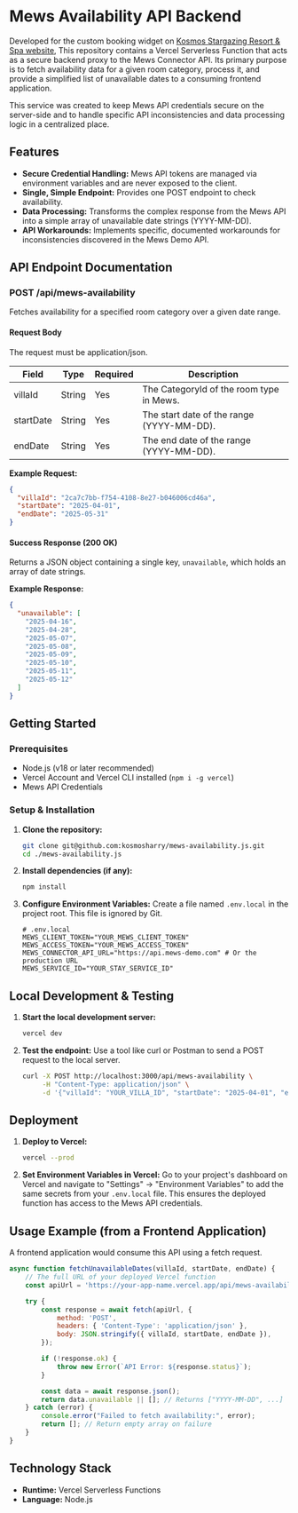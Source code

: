 # Mews Availability API Backend

Developed for the custom booking widget on [Kosmos Stargazing Resort & Spa website](kosmosresort.com), This repository contains a Vercel Serverless Function that acts as a secure backend proxy to the Mews Connector API. Its primary purpose is to fetch availability data for a given room category, process it, and provide a simplified list of unavailable dates to a consuming frontend application.

This service was created to keep Mews API credentials secure on the server-side and to handle specific API inconsistencies and data processing logic in a centralized place.

## Features

- **Secure Credential Handling:** Mews API tokens are managed via environment variables and are never exposed to the client.
- **Single, Simple Endpoint:** Provides one POST endpoint to check availability.
- **Data Processing:** Transforms the complex response from the Mews API into a simple array of unavailable date strings (YYYY-MM-DD).
- **API Workarounds:** Implements specific, documented workarounds for inconsistencies discovered in the Mews Demo API.

## API Endpoint Documentation

### POST /api/mews-availability

Fetches availability for a specified room category over a given date range.

#### Request Body

The request must be application/json.

| Field     | Type   | Required | Description                                   |
|-----------|--------|----------|-----------------------------------------------|
| villaId   | String | Yes      | The CategoryId of the room type in Mews.     |
| startDate | String | Yes      | The start date of the range (YYYY-MM-DD).    |
| endDate   | String | Yes      | The end date of the range (YYYY-MM-DD).      |

**Example Request:**

```json
{
  "villaId": "2ca7c7bb-f754-4108-8e27-b046006cd46a",
  "startDate": "2025-04-01",
  "endDate": "2025-05-31"
}
```

#### Success Response (200 OK)

Returns a JSON object containing a single key, `unavailable`, which holds an array of date strings.

**Example Response:**

```json
{
  "unavailable": [
    "2025-04-16",
    "2025-04-28",
    "2025-05-07",
    "2025-05-08",
    "2025-05-09",
    "2025-05-10",
    "2025-05-11",
    "2025-05-12"
  ]
}
```
## Getting Started

### Prerequisites

- Node.js (v18 or later recommended)
- Vercel Account and Vercel CLI installed (`npm i -g vercel`)
- Mews API Credentials

### Setup & Installation

1. **Clone the repository:**
   ```bash
   git clone git@github.com:kosmosharry/mews-availability.js.git
   cd ./mews-availability.js
   ```

2. **Install dependencies (if any):**
   ```bash
   npm install
   ```

3. **Configure Environment Variables:**
   Create a file named `.env.local` in the project root. This file is ignored by Git.
   ```env
   # .env.local
   MEWS_CLIENT_TOKEN="YOUR_MEWS_CLIENT_TOKEN"
   MEWS_ACCESS_TOKEN="YOUR_MEWS_ACCESS_TOKEN"
   MEWS_CONNECTOR_API_URL="https://api.mews-demo.com" # Or the production URL
   MEWS_SERVICE_ID="YOUR_STAY_SERVICE_ID"
   ```

## Local Development & Testing

1. **Start the local development server:**
   ```bash
   vercel dev
   ```

2. **Test the endpoint:**
   Use a tool like curl or Postman to send a POST request to the local server.
   ```bash
   curl -X POST http://localhost:3000/api/mews-availability \
        -H "Content-Type: application/json" \
        -d '{"villaId": "YOUR_VILLA_ID", "startDate": "2025-04-01", "endDate": "2025-05-31"}'
   ```

## Deployment

1. **Deploy to Vercel:**
   ```bash
   vercel --prod
   ```

2. **Set Environment Variables in Vercel:**
   Go to your project's dashboard on Vercel and navigate to "Settings" -> "Environment Variables" to add the same secrets from your `.env.local` file. This ensures the deployed function has access to the Mews API credentials.

## Usage Example (from a Frontend Application)

A frontend application would consume this API using a fetch request.

```javascript
async function fetchUnavailableDates(villaId, startDate, endDate) {
    // The full URL of your deployed Vercel function
    const apiUrl = 'https://your-app-name.vercel.app/api/mews-availability';

    try {
        const response = await fetch(apiUrl, {
            method: 'POST',
            headers: { 'Content-Type': 'application/json' },
            body: JSON.stringify({ villaId, startDate, endDate }),
        });

        if (!response.ok) {
            throw new Error(`API Error: ${response.status}`);
        }

        const data = await response.json();
        return data.unavailable || []; // Returns ["YYYY-MM-DD", ...]
    } catch (error) {
        console.error("Failed to fetch availability:", error);
        return []; // Return empty array on failure
    }
}
```

## Technology Stack

- **Runtime:** Vercel Serverless Functions
- **Language:** Node.js
